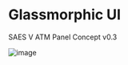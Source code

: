 # Glassmorphic UI

SAES V ATM Panel Concept v0.3

![image](https://github.com/vtonu/glassmorphism-ui-atm/assets/56773210/84715eba-0fcd-4c6f-be34-f3e2ed9fa6b5)
